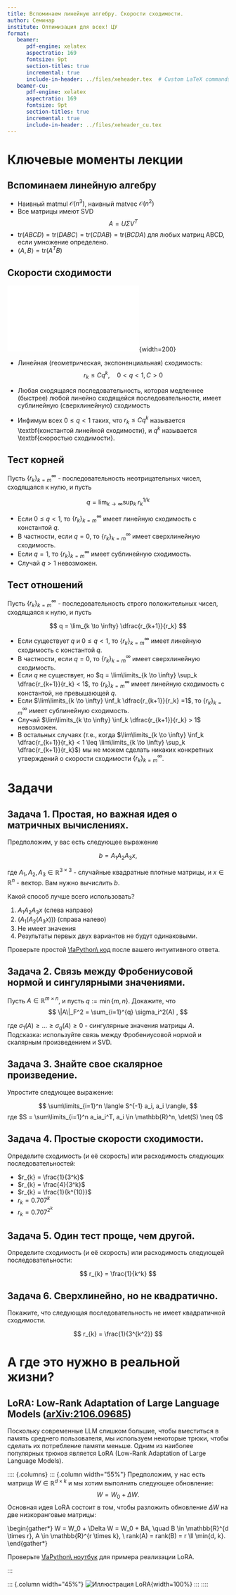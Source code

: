 ```yaml
---
title: Вспоминаем линейную алгебру. Скорости сходимости.
author: Семинар
institute: Оптимизация для всех! ЦУ
format: 
   beamer:
      pdf-engine: xelatex
      aspectratio: 169
      fontsize: 9pt
      section-titles: true
      incremental: true
      include-in-header: ../files/xeheader.tex  # Custom LaTeX commands and preamble
   beamer-cu:
      pdf-engine: xelatex
      aspectratio: 169
      fontsize: 9pt
      section-titles: true
      incremental: true
      include-in-header: ../files/xeheader_cu.tex   
---
```


# Ключевые моменты лекции

## Вспоминаем линейную алгебру

* Наивный matmul $\mathcal{O}(n^3)$, наивный matvec $\mathcal{O}(n^2)$
* Все матрицы имеют SVD
    $$
    A = U \Sigma V^T 
    $$
* $\text{tr} (ABCD) = \text{tr} (DABC) = \text{tr} (CDAB) = \text{tr} (BCDA)$ для любых матриц ABCD, если умножение определено.
* $\langle A, B \rangle = \text{tr}(A^T B)$

## Скорости сходимости

![Иллюстрация различных скоростей сходимости](convergence_rates.pdf){width=200}

* Линейная (геометрическая, экспоненциальная) сходимость: 
    $$
    r_k \leq Cq^k, \quad 0 < q < 1, C > 0
    $$

* Любая сходящаяся последовательность, которая медленнее (быстрее) любой линейно сходящейся последовательности, имеет сублинейную (сверхлинейную) сходимость

* Инфимум всех $0 \le q < 1$ таких, что $r_k \leq Cq^k$ называется \textbf{константой линейной сходимости}, и $q^k$ называется \textbf{скоростью сходимости}.

## Тест корней

Пусть $\{r_k\}_{k=m}^\infty$ - последовательность неотрицательных чисел, сходящаяся к нулю, и пусть 

$$ 
q = \lim_{k \to \infty} \sup_k \; r_k ^{1/k}
$$

* Если $0 \leq q < 1$, то $\{r_k\}_{k=m}^\infty$ имеет линейную сходимость с константой $q$. 
* В частности, если $q = 0$, то $\{r_k\}_{k=m}^\infty$ имеет сверхлинейную сходимость.
* Если $q = 1$, то $\{r_k\}_{k=m}^\infty$ имеет сублинейную сходимость.
* Случай $q > 1$ невозможен.

## Тест отношений

Пусть $\{r_k\}_{k=m}^\infty$ - последовательность строго положительных чисел, сходящаяся к нулю, и пусть

$$
q = \lim_{k \to \infty} \dfrac{r_{k+1}}{r_k}
$$

* Если существует $q$ и $0 \leq q <  1$, то $\{r_k\}_{k=m}^\infty$ имеет линейную сходимость с константой $q$.
* В частности, если $q = 0$, то $\{r_k\}_{k=m}^\infty$ имеет сверхлинейную сходимость.
* Если $q$ не существует, но $q = \lim\limits_{k \to \infty} \sup_k \dfrac{r_{k+1}}{r_k} <  1$, то $\{r_k\}_{k=m}^\infty$ имеет линейную сходимость с константой, не превышающей $q$. 
* Если $\lim\limits_{k \to \infty} \inf_k \dfrac{r_{k+1}}{r_k} =1$, то $\{r_k\}_{k=m}^\infty$ имеет сублинейную сходимость. 
* Случай $\lim\limits_{k \to \infty} \inf_k \dfrac{r_{k+1}}{r_k} > 1$ невозможен. 
* В остальных случаях (т.е., когда $\lim\limits_{k \to \infty} \inf_k \dfrac{r_{k+1}}{r_k} <  1 \leq  \lim\limits_{k \to \infty} \sup_k \dfrac{r_{k+1}}{r_k}$) мы не можем сделать никаких конкретных утверждений о скорости сходимости $\{r_k\}_{k=m}^\infty$.

# Задачи

## Задача 1. Простая, но важная идея о матричных вычислениях.

Предположим, у вас есть следующее выражение

$$
b = A_1 A_2 A_3 x,
$$

где $A_1, A_2, A_3 \in \mathbb{R}^{3 \times 3}$ - случайные квадратные плотные матрицы, и $x \in \mathbb{R}^n$ - вектор. Вам нужно вычислить $b$.

Какой способ лучше всего использовать?

1. $A_1 A_2 A_3 x$ (слева направо)
2. $\left(A_1 \left(A_2 \left(A_3 x\right)\right)\right)$ (справа налево)
3. Не имеет значения
4. Результаты первых двух вариантов не будут одинаковыми.

Проверьте простой [\faPython\ код](https://colab.research.google.com/github/MerkulovDaniil/optim/blob/master/assets/Notebooks/stupid_important_idea_on_mm.ipynb) после вашего интуитивного ответа.

## Задача 2. Связь между Фробениусовой нормой и сингулярными значениями.

Пусть $A \in \mathbb{R}^{m \times n}$, и пусть $q := \min\{m, n\}$. Докажите, что
$$
\|A\|_F^2 = \sum_{i=1}^{q} \sigma_i^2(A) ,
$$

где $\sigma_1(A) \geq \ldots \geq \sigma_q(A) \geq 0$ - сингулярные значения матрицы $A$. Подсказка: используйте связь между Фробениусовой нормой и скалярным произведением и SVD. 

## Задача 3. Знайте свое скалярное произведение.

Упростите следующее выражение:

$$
\sum\limits_{i=1}^n \langle S^{-1} a_i, a_i \rangle,
$$
где $S = \sum\limits_{i=1}^n a_ia_i^T, a_i \in \mathbb{R}^n, \det(S) \neq 0$

## Задача 4. Простые скорости сходимости.

Определите сходимость (и её скорость) или расходимость следующих последовательностей:

* $r_{k} = \frac{1}{3^k}$
* $r_{k} = \frac{4}{3^k}$
* $r_{k} = \frac{1}{k^{10}}$
* $r_{k} = 0.707^k$
* $r_{k} = 0.707^{2^k}$

## Задача 5. Один тест проще, чем другой.

Определите сходимость (и её скорость) или расходимость следующей последовательности:

$$
r_{k} = \frac{1}{k^k}
$$

## Задача 6. Сверхлинейно, но не квадратично.

Покажите, что следующая последовательность не имеет квадратичной сходимости.

$$
r_{k} = \frac{1}{3^{k^2}}
$$

# А где это нужно в реальной жизни?

## LoRA: Low-Rank Adaptation of Large Language Models ([arXiv:2106.09685](https://arxiv.org/pdf/2106.09685))

Поскольку современные LLM слишком большие, чтобы вместиться в память среднего пользователя, мы используем некоторые трюки, чтобы сделать их потребление памяти меньше. Одним из наиболее популярных трюков является LoRA (Low-Rank Adaptation of Large Language Models).

:::: {.columns}
::: {.column width="55%"}
Предположим, у нас есть матрица $W \in \mathbb{R}^{d \times k}$ и мы хотим выполнить следующее обновление:
$$
W = W_0 + \Delta W.
$$
Основная идея LoRA состоит в том, чтобы разложить обновление $\Delta W$ на две низкоранговые матрицы:

\begin{gather*}
W = W_0 + \Delta W = W_0 + BA, \quad B \in \mathbb{R}^{d \times r}, A \in \mathbb{R}^{r \times k}, \\
rank(A) = rank(B) = r \ll \min\{d, k\}.
\end{gather*}

Проверьте [\faPython\ ноутбук](https://colab.research.google.com/github/MerkulovDaniil/hse25/blob/main/notebooks/s1_lora_trump.ipynb) для примера реализации LoRA.

:::

::: {.column width="45%"}
![Иллюстрация LoRA](lora.png){width=100%}
:::
::::

